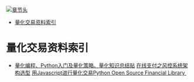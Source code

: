 [![章节头](https://parg.co/UGo)](https://parg.co/b4z) 
 - [量化交易资料索引](#%E9%87%8F%E5%8C%96%E4%BA%A4%E6%98%93%E8%B5%84%E6%96%99%E7%B4%A2%E5%BC%95) 

# 量化交易资料索引
- [量化编程、Python入门及量化策略、量化知识总结贴](https://xueqiu.com/7381621247/64925383?hmsr=toutiao.io&utm_medium=toutiao.io&utm_source=toutiao.io) [在线支付之风控系统架构选型](http://www.infoq.com/cn/articles/risk-management-analysis-system)
[用Javascript进行量化交易](https://github.com/zeropool/botvs?hmsr=toutiao.io&utm_medium=toutiao.io&utm_source=toutiao.io)[Python Open Source Financial Library ](https://github.com/thalesians/pythalesians)
